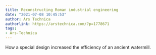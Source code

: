 ```yaml
---
title: Reconstructing Roman industrial engineering
date: "2021-07-08 10:45:53"
author: Ars Technica
authorlink: https://arstechnica.com/?p=1778671
tags:
- Ars-Technica
---
```

How a special design increased the efficiency of an ancient watermill.